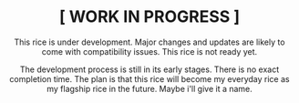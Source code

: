 <div align="center">
    <h1>
        [ WORK IN PROGRESS ]
    </h1>
    <p>
        This rice is under development. Major changes and updates are likely to come with compatibility issues. This rice is not ready yet.
    </p>
    <p>
        The development process is still in its early stages. There is no exact completion time.
        The plan is that this rice will become my everyday rice as my flagship rice in the future. Maybe i'll give it a name.
    </p>
</div>
